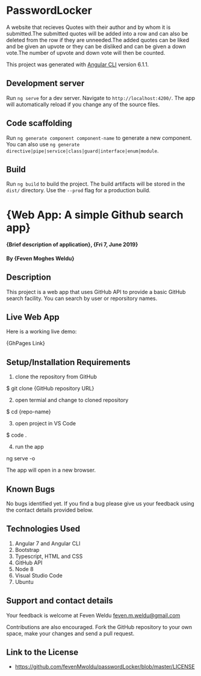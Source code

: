 # PasswordLocker

A website that recieves Quotes with their author and by whom it is submitted.The submitted quotes will be added into a row and can also be deleted from the row if they are unneeded.The added quotes can be liked and be given an upvote or they can be disliked and can be given a down vote.The number of upvote and down vote will then be counted.

This project was generated with [Angular CLI](https://github.com/angular/angular-cli) version 6.1.1.

## Development server

Run `ng serve` for a dev server. Navigate to `http://localhost:4200/`. The app will automatically reload if you change any of the source files.

## Code scaffolding

Run `ng generate component component-name` to generate a new component. You can also use `ng generate directive|pipe|service|class|guard|interface|enum|module`.

## Build

Run `ng build` to build the project. The build artifacts will be stored in the `dist/` directory. Use the `--prod` flag for a production build.

# {Web App: A simple Github search app}

#### {Brief description of application}, {Fri 7, June 2019}

#### By **{Feven Moghes Weldu}**

## Description

This project is a web app that uses GitHub API to provide a basic GitHub search facility. You can search by user or reporsitory names.

## Live Web App

Here is a working live demo:

{GhPages Link}

## Setup/Installation Requirements

1) clone the repository from GitHub

$ git clone {GitHub repository URL}

2) open termial and change to cloned repository 

$ cd {repo-name}

3) open project in VS Code

$ code .

4) run the app

ng serve -o

The app will open in a new browser.

## Known Bugs

No bugs identified yet. If you find a bug please give us your feedback using the contact details provided below.

## Technologies Used

1) Angular 7 and Angular CLI
2) Bootstrap
3) Typescript, HTML and CSS 
4) GitHub API
5) Node 8
6) Visual Studio Code
7) Ubuntu

## Support and contact details

Your feedback is welcome at Feven Weldu <feven.m.weldu@gmail.com>

Contributions are also encouraged. Fork the GitHub repository to your own space, make your changes and send a pull request.

## Link to the License
+ https://github.com/fevenMwoldu/passwordLocker/blob/master/LICENSE